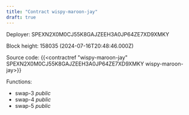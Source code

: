 ```yaml
---
title: "Contract wispy-maroon-jay"
draft: true
---
```

Deployer: SPEXN2X0M0CJ55K8GAJZEEH3A0JP64ZE7XD9XMKY


 



Block height: 158035 (2024-07-16T20:48:46.000Z)

Source code: {{<contractref "wispy-maroon-jay" SPEXN2X0M0CJ55K8GAJZEEH3A0JP64ZE7XD9XMKY wispy-maroon-jay>}}

Functions:

* swap-3 _public_
* swap-4 _public_
* swap-5 _public_

